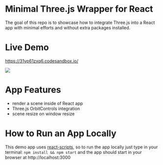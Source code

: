 # Minimal Three.js Wrapper for React

The goal of this repo is to showcase how to integrate Three.js into a React app with minimal efforts and without extra packages installed. 

# Live Demo

https://31yp61zxq6.codesandbox.io/

[<img src="https://user-images.githubusercontent.com/22643362/56453476-2aeba600-6354-11e9-8184-065f7eb9fd73.png">](https://31yp61zxq6.codesandbox.io/)

# App Features

- render a scene inside of React app
- Three.js OrbitControls integration
- scene resize on window resize

# How to Run an App Locally

This demo app uses [react-scripts](https://github.com/facebook/create-react-app#readme), so to run the app locally just type in your terminal: `npm install && npm start` and the app should start in your browser at http://localhost:3000
